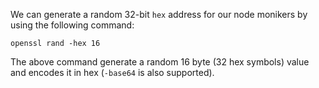 We can generate a random 32-bit `hex` address for our node monikers by using the following command:

```shell
openssl rand -hex 16
```

The above command generate a random 16 byte (32 hex symbols) value and encodes it in hex (`-base64` is also supported).
